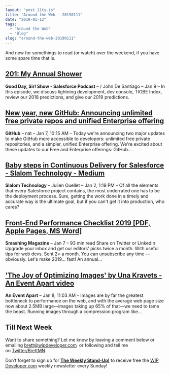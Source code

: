 ```yaml
---
layout: "post.11ty.js"
title: "Around the Web – 20190111"
date: "2019-01-12"
tags: 
  - "Around the Web"
  - "Blog"
slug: "around-the-web-20190111"
---
```


And now for somethings to read (or watch) over the weekend, if you have some spare time that is.

## [201: My Annual Shower](https://www.gooddaysirpodcast.com/podcast/2019/1/9/201-my-annual-shower)

**Good Day, Sir! Show - Salesforce Podcast** – / John De Santiago – Jan 9 – In this episode, we discuss lightning development, dev console, TIOBE Index, review our 2018 predictions, and give our 2019 predictions.

## [New year, new GitHub: Announcing unlimited free private repos and unified Enterprise offering](https://blog.github.com/2019-01-07-new-year-new-github/)

**GitHub** – nat – Jan 7, 10:15 AM – Today we're announcing two major updates to make GitHub more accessible to developers: unlimited free private repositories, and a simpler, unified Enterprise offering. We're excited about these updates to our Free and Enterprise offerings: GitHub…

## [Baby steps in Continuous Delivery for Salesforce - Slalom Technology - Medium](https://medium.com/slalom-technology/baby-steps-in-continuous-delivery-for-salesforce-1973fc651803)

**Slalom Technology** – Julien Ouellet – Jan 2, 1:19 PM – Of all the elements that every Salesforce project contains, the most underrated one has to be the deployment process. Sure, getting the work done in a timely and accurate way is the ultimate goal, but if you can't get it into production, who cares?

## [Front-End Performance Checklist 2019 \[PDF, Apple Pages, MS Word\]](https://www.smashingmagazine.com/2019/01/front-end-performance-checklist-2019-pdf-pages/)

**Smashing Magazine** – Jan 7 – 93 min read Share on Twitter or LinkedIn Upgrade your inbox and get our editors' picks twice a month. With useful tips for web devs. Sent 2× a month. You can unsubscribe any time — obviously. Let's make 2019… fast! An annual…

## ['The Joy of Optimizing Images' by Una Kravets - An Event Apart video](https://aneventapart.com/news/post/the-joy-of-optimizing-images-by-una-kravets-aea-video)

**An Event Apart** – Jan 8, 11:03 AM – Images are by far the greatest bottleneck to performance on the web, and with the average web page size now about 2.5MB large—images taking up 65% of that—we need to tame the beast. Running images through a compression program like…

## Till Next Week

Want to share something? Let me know by leaving a comment below or emailing [brett@wipdeveloper.com](mailto:brett@wipdeveloper.com)  or following and tell me on [Twitter/BrettMN](https://twitter.com/BrettMN).

Don’t forget to sign up for **[The Weekly Stand-Up!](https://wipdeveloper.wpcomstaging.com/newsletter/)** to receive free the [WIP Developer.com](https://wipdeveloper.wpcomstaging.com/) weekly newsletter every Sunday!

